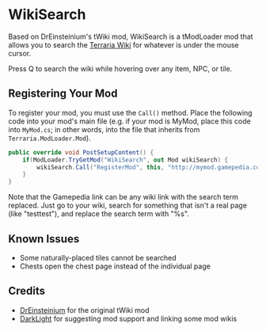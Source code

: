 # WikiSearch
Based on DrEinsteinium's tWiki mod, WikiSearch is a tModLoader mod that allows you to search the [Terraria Wiki](http://terraria.gamepedia.com/) for whatever is under the mouse cursor.

Press Q to search the wiki while hovering over any item, NPC, or tile.

## Registering Your Mod
To register your mod, you must use the `Call()` method. Place the following code into your mod's main file (e.g. if your mod is MyMod, place this code into `MyMod.cs`; in other words, into the file that inherits from `Terraria.ModLoader.Mod`).

```csharp
public override void PostSetupContent() {
    if(ModLoader.TryGetMod("WikiSearch", out Mod wikiSearch) {
        wikiSearch.Call("RegisterMod", this, "http://mymod.gamepedia.com/index.php?search=%s");
    }
}
```

Note that the Gamepedia link can be any wiki link with the search term replaced. Just go to your wiki, search for something that isn't a real page (like "testtest"), and replace the search term with "%s".

## Known Issues
* Some naturally-placed tiles cannot be searched
* Chests open the chest page instead of the individual page

## Credits
* [DrEinsteinium](https://forums.terraria.org/index.php?members/dreinsteinium.48502/) for the original tWiki mod
* [DarkLight](https://forums.terraria.org/index.php?members/%C3%90ark%C5%81ight.75173/) for suggesting mod support and linking some mod wikis